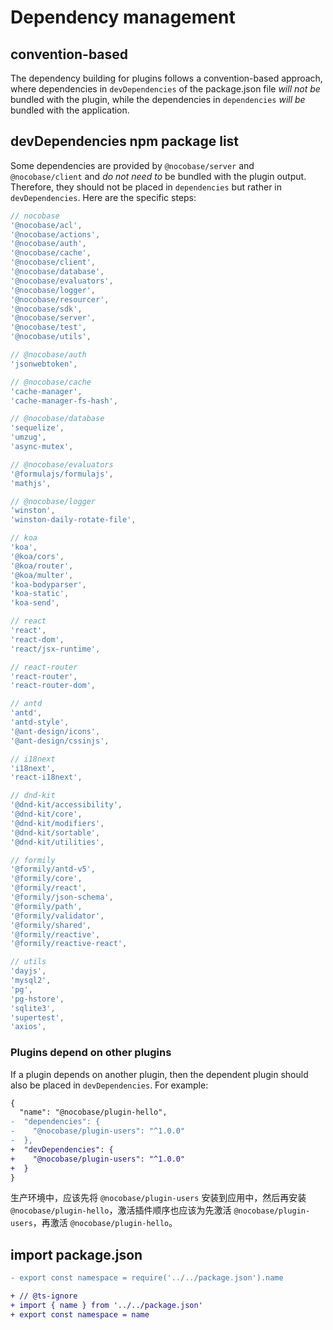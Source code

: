 # Dependency management

## convention-based

The dependency building for plugins follows a convention-based approach, where dependencies in `devDependencies` of the package.json file *will not be* bundled with the plugin, while the dependencies in `dependencies` *will be* bundled with the application.

## devDependencies npm package list

Some dependencies are provided by `@nocobase/server` and `@nocobase/client` and *do not need to* be bundled with the plugin output. Therefore, they should not be placed in `dependencies` but rather in `devDependencies`. Here are the specific steps:


```js
// nocobase
'@nocobase/acl',
'@nocobase/actions',
'@nocobase/auth',
'@nocobase/cache',
'@nocobase/client',
'@nocobase/database',
'@nocobase/evaluators',
'@nocobase/logger',
'@nocobase/resourcer',
'@nocobase/sdk',
'@nocobase/server',
'@nocobase/test',
'@nocobase/utils',

// @nocobase/auth
'jsonwebtoken',

// @nocobase/cache
'cache-manager',
'cache-manager-fs-hash',

// @nocobase/database
'sequelize',
'umzug',
'async-mutex',

// @nocobase/evaluators
'@formulajs/formulajs',
'mathjs',

// @nocobase/logger
'winston',
'winston-daily-rotate-file',

// koa
'koa',
'@koa/cors',
'@koa/router',
'@koa/multer',
'koa-bodyparser',
'koa-static',
'koa-send',

// react
'react',
'react-dom',
'react/jsx-runtime',

// react-router
'react-router',
'react-router-dom',

// antd
'antd',
'antd-style',
'@ant-design/icons',
'@ant-design/cssinjs',

// i18next
'i18next',
'react-i18next',

// dnd-kit
'@dnd-kit/accessibility',
'@dnd-kit/core',
'@dnd-kit/modifiers',
'@dnd-kit/sortable',
'@dnd-kit/utilities',

// formily
'@formily/antd-v5',
'@formily/core',
'@formily/react',
'@formily/json-schema',
'@formily/path',
'@formily/validator',
'@formily/shared',
'@formily/reactive',
'@formily/reactive-react',

// utils
'dayjs',
'mysql2',
'pg',
'pg-hstore',
'sqlite3',
'supertest',
'axios',
```

### Plugins depend on other plugins

If a plugin depends on another plugin, then the dependent plugin should also be placed in `devDependencies`. For example:

```diff
{
  "name": "@nocobase/plugin-hello",
-  "dependencies": {
-    "@nocobase/plugin-users": "^1.0.0"
-  },
+  "devDependencies": {
+    "@nocobase/plugin-users": "^1.0.0"
+  }
}
```

生产环境中，应该先将 `@nocobase/plugin-users` 安装到应用中，然后再安装 `@nocobase/plugin-hello`，激活插件顺序也应该为先激活 `@nocobase/plugin-users`，再激活 `@nocobase/plugin-hello`。


## import package.json

```diff
- export const namespace = require('../../package.json').name

+ // @ts-ignore
+ import { name } from '../../package.json'
+ export const namespace = name
```
